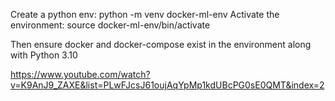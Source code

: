 Create a python env: python -m venv docker-ml-env
Activate the environment: source docker-ml-env/bin/activate

Then ensure docker and docker-compose exist in the environment along with Python 3.10


https://www.youtube.com/watch?v=K9AnJ9_ZAXE&list=PLwFJcsJ61oujAqYpMp1kdUBcPG0sE0QMT&index=2
